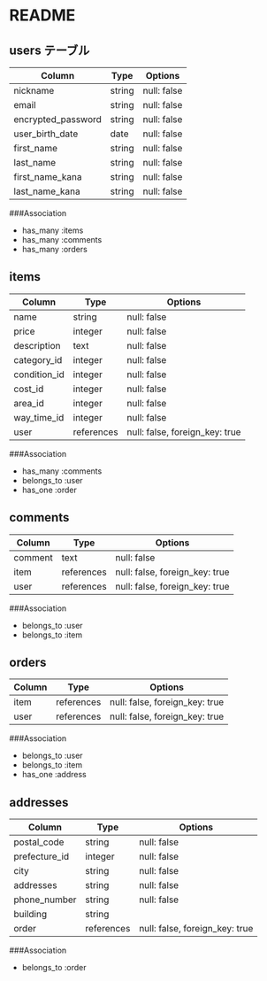# README

## users テーブル

| Column             | Type   | Options     |
| ------------------ | ------ | ----------- |
| nickname           | string | null: false |
| email              | string | null: false |
| encrypted_password | string | null: false |
| user_birth_date    | date   | null: false |
| first_name         | string | null: false |
| last_name          | string | null: false |
| first_name_kana    | string | null: false |
| last_name_kana     | string | null: false |

###Association

- has_many :items
- has_many :comments
- has_many :orders

## items

| Column       | Type       | Options                        |
| ------------ | ---------- | ------------------------------ |
| name         | string     | null: false                    |
| price        | integer    | null: false                    |
| description  | text       | null: false                    |
| category_id  | integer    | null: false                    |
| condition_id | integer    | null: false                    |
| cost_id      | integer    | null: false                    |
| area_id      | integer    | null: false                    |
| way_time_id  | integer    | null: false                    |
| user         | references | null: false, foreign_key: true |

###Association

- has_many :comments
- belongs_to :user
- has_one :order

## comments

| Column  | Type       | Options                        |
| ------- | ---------- | ------------------------------ |
| comment | text       | null: false                    |
| item    | references | null: false, foreign_key: true |
| user    | references | null: false, foreign_key: true |

###Association

- belongs_to :user
- belongs_to :item

## orders

| Column | Type       | Options                        |
| ------ | ---------- | ------------------------------ |
| item   | references | null: false, foreign_key: true |
| user   | references | null: false, foreign_key: true |

###Association

- belongs_to :user
- belongs_to :item
- has_one :address

## addresses

| Column        | Type       | Options                        |
| ------------- | ---------- | ------------------------------ |
| postal_code   | string     | null: false                    |
| prefecture_id | integer    | null: false                    |
| city          | string     | null: false                    |
| addresses     | string     | null: false                    |
| phone_number  | string     | null: false                    |
| building      | string     |
| order         | references | null: false, foreign_key: true |  |

###Association

- belongs_to :order
